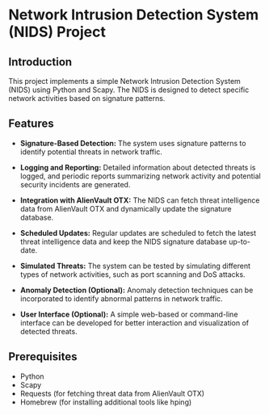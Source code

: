 # Network Intrusion Detection System (NIDS) Project

## Introduction

This project implements a simple Network Intrusion Detection System (NIDS) using Python and Scapy. The NIDS is designed to detect specific network activities based on signature patterns.

## Features

- **Signature-Based Detection:** The system uses signature patterns to identify potential threats in network traffic.

- **Logging and Reporting:** Detailed information about detected threats is logged, and periodic reports summarizing network activity and potential security incidents are generated.

- **Integration with AlienVault OTX:** The NIDS can fetch threat intelligence data from AlienVault OTX and dynamically update the signature database.

- **Scheduled Updates:** Regular updates are scheduled to fetch the latest threat intelligence data and keep the NIDS signature database up-to-date.

- **Simulated Threats:** The system can be tested by simulating different types of network activities, such as port scanning and DoS attacks.

- **Anomaly Detection (Optional):** Anomaly detection techniques can be incorporated to identify abnormal patterns in network traffic.

- **User Interface (Optional):** A simple web-based or command-line interface can be developed for better interaction and visualization of detected threats.

## Prerequisites

- Python
- Scapy
- Requests (for fetching threat data from AlienVault OTX)
- Homebrew (for installing additional tools like hping)


